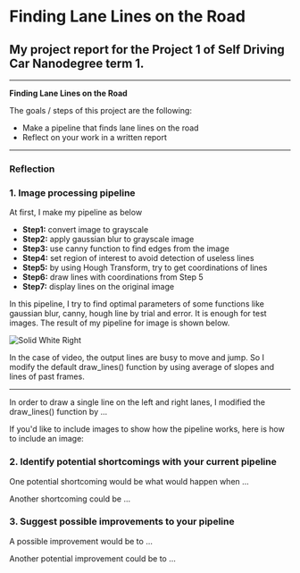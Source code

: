 # **Finding Lane Lines on the Road** 

## My project report for the Project 1 of Self Driving Car Nanodegree term 1.

---

**Finding Lane Lines on the Road**

The goals / steps of this project are the following:
* Make a pipeline that finds lane lines on the road
* Reflect on your work in a written report


[//]: # (Image References)

[image1]: ./test_images_output/solidWhiteRight.jpg "Solid White Right"

---

### Reflection

### 1. Image processing pipeline

At first, I make my pipeline as below
- **Step1:** convert image to grayscale
- **Step2:** apply gaussian blur to grayscale image
- **Step3:** use canny function to find edges from the image
- **Step4:** set region of interest to avoid detection of useless lines
- **Step5:** by using Hough Transform, try to get coordinations of lines
- **Step6:** draw lines with coordinations from Step 5
- **Step7:** display lines on the original image

In this pipeline, I try to find optimal parameters of some functions like gaussian blur, canny, hough line by trial and error. 
It is enough for test images. The result of my pipeline for image is shown below.

![][image1]

In the case of video, the output lines are busy to move and jump.
So I modify the default draw_lines() function by using average of slopes and lines of past frames.




------------
In order to draw a single line on the left and right lanes, I modified the draw_lines() function by ...

If you'd like to include images to show how the pipeline works, here is how to include an image: 




### 2. Identify potential shortcomings with your current pipeline


One potential shortcoming would be what would happen when ... 

Another shortcoming could be ...


### 3. Suggest possible improvements to your pipeline

A possible improvement would be to ...

Another potential improvement could be to ...
